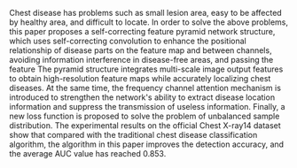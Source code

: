 Chest disease has problems such as small lesion area, easy to be affected by healthy area, and difficult to locate. In order to solve the above problems, this paper proposes a self-correcting feature pyramid network structure, which uses self-correcting convolution to enhance the positional relationship of disease parts on the feature map and between channels, avoiding information interference in disease-free areas, and passing the feature The pyramid structure integrates multi-scale image output features to obtain high-resolution feature maps while accurately localizing chest diseases. At the same time, the frequency channel attention mechanism is introduced to strengthen the network's ability to extract disease location information and suppress the transmission of useless information. Finally, a new loss function is proposed to solve the problem of unbalanced sample distribution. The experimental results on the official Chest X-ray14 dataset show that compared with the traditional chest disease classification algorithm, the algorithm in this paper improves the detection accuracy, and the average AUC value has reached 0.853.
